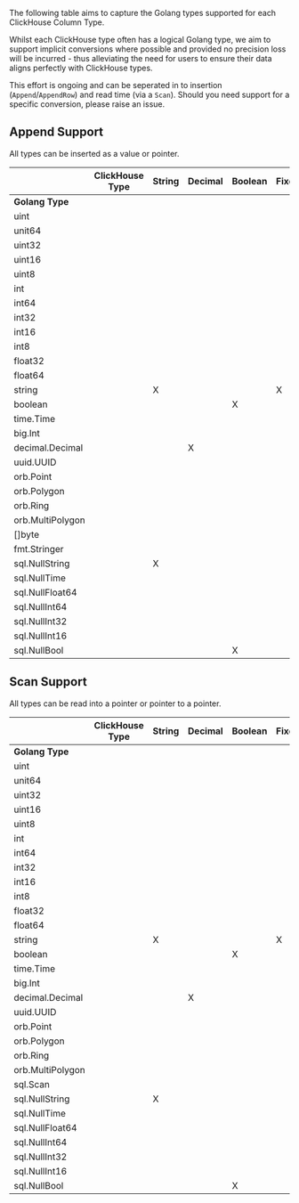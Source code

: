 The following table aims to capture the Golang types supported for each ClickHouse Column Type. 

Whilst each ClickHouse type often has a logical Golang type, we aim to support implicit conversions where possible and provided no precision loss will be incurred - thus alleviating the need for users to ensure their data aligns perfectly with ClickHouse types.

This effort is ongoing and can be seperated in to insertion (`Append`/`AppendRow`) and read time (via a `Scan`). Should you need support for a specific conversion, please raise an issue.

## Append Support

All types can be inserted as a value or pointer.

|                  | **ClickHouse Type** | String | Decimal | Boolean | FixedString | UInt8 | UInt16 | UInt32 | UInt64 | UInt128 | UInt256 | Int8 | Int16 | Int32 | Int64 | Int128 | Int256 | Float32 | Float64 | UUID | Date | Date32 | DateTime | DateTime64 | Enum8 | Enum16 | Point | Ring | Polygon | MultiPolygon |
|------------------|---------------------|--------|---------|---------|-------------|-------|--------|--------|--------|---------|---------|------|-------|-------|-------|--------|--------|---------|---------|------|------|--------|----------|------------|-------|--------|-------|------|---------|--------------|
| **Golang Type**  |                     |        |         |         |             |       |        |        |        |         |         |      |       |       |       |        |        |         |         |      |      |        |          |            |       |        |       |      |         |              |
| uint             |                     |        |         |         |             |       |        |        |        |         |         |      |       |       |       |        |        |         |         |      |      |        |          |            |       |        |       |      |         |              |
| unit64           |                     |        |         |         |             |       |        |        |    X   |         |         |      |       |       |       |        |        |         |         |      |      |        |          |            |       |        |       |      |         |              |
| uint32           |                     |        |         |         |             |       |        |    X   |        |         |         |      |       |       |       |        |        |         |         |      |      |        |          |            |       |        |       |      |         |              |
| uint16           |                     |        |         |         |             |       |    X   |        |        |         |         |      |       |       |       |        |        |         |         |      |      |        |          |            |       |        |       |      |         |              |
| uint8            |                     |        |         |         |             |   X   |        |        |        |         |         |      |       |       |       |        |        |         |         |      |      |        |          |            |       |        |       |      |         |              |
| int              |                     |        |         |         |             |       |        |        |        |         |         |      |       |       |       |        |        |         |         |      |      |        |          |            |       |        |       |      |         |              |
| int64            |                     |        |         |         |             |       |        |        |        |         |         |      |       |       |   X   |        |        |         |         |      |      |        |          |      X     |       |        |       |      |         |              |
| int32            |                     |        |         |         |             |       |        |        |        |         |         |      |       |   X   |       |        |        |         |         |      |      |        |          |            |       |        |       |      |         |              |
| int16            |                     |        |         |         |             |       |        |        |        |         |         |      |   X   |       |       |        |        |         |         |      |      |        |          |            |       |        |       |      |         |              |
| int8             |                     |        |         |         |             |       |        |        |        |         |         |   X  |       |       |       |        |        |         |         |      |      |        |          |            |       |        |       |      |         |              |
| float32          |                     |        |         |         |             |       |        |        |        |         |         |      |       |       |       |        |        |    X    |         |      |      |        |          |            |       |        |       |      |         |              |
| float64          |                     |        |         |         |             |       |        |        |        |         |         |      |       |       |       |        |        |         |    X    |      |      |        |          |            |       |        |       |      |         |              |
| string           |                     |    X   |         |         |      X      |       |        |        |        |         |         |      |       |       |       |        |        |         |         |   X  |   X  |    X   |     X    |      X     |   X   |    X   |       |      |         |              |
| boolean          |                     |        |         |    X    |             |       |        |        |        |         |         |      |       |       |       |        |        |         |         |      |      |        |          |            |       |        |       |      |         |              |
| time.Time        |                     |        |         |         |             |       |        |        |        |         |         |      |       |       |       |        |        |         |         |      |   X  |    X   |     X    |      X     |       |        |       |      |         |              |
| big.Int          |                     |        |         |         |             |       |        |        |        |    X    |    X    |      |       |       |       |    X   |    X   |         |         |      |      |        |          |            |       |        |       |      |         |              |
| decimal.Decimal  |                     |        |    X    |         |             |       |        |        |        |         |         |      |       |       |       |        |        |         |         |      |      |        |          |            |       |        |       |      |         |              |
| uuid.UUID        |                     |        |         |         |             |       |        |        |        |         |         |      |       |       |       |        |        |         |         |   X  |      |        |          |            |       |        |       |      |         |              |
| orb.Point        |                     |        |         |         |             |       |        |        |        |         |         |      |       |       |       |        |        |         |         |      |      |        |          |            |       |        |   X   |      |         |              |
| orb.Polygon      |                     |        |         |         |             |       |        |        |        |         |         |      |       |       |       |        |        |         |         |      |      |        |          |            |       |        |       |      |    X    |              |
| orb.Ring         |                     |        |         |         |             |       |        |        |        |         |         |      |       |       |       |        |        |         |         |      |      |        |          |            |       |        |       |   X  |         |              |
| orb.MultiPolygon |                     |        |         |         |             |       |        |        |        |         |         |      |       |       |       |        |        |         |         |      |      |        |          |            |       |        |       |      |         |       X      |
| []byte           |                     |        |         |         |             |       |        |        |        |         |         |      |       |       |       |        |        |         |         |      |      |        |          |            |       |        |       |      |         |       X      |
 | fmt.Stringer     |                     |        |         |         |             |       |        |        |        |         |         |      |       |       |       |        |        |         |         |      |      |        |          |            |       |        |       |      |         |              |
| sql.NullString   |                     |    X   |         |         |             |       |        |        |        |         |         |      |       |       |       |        |        |         |         |      |      |        |          |            |       |        |       |      |         |              |
| sql.NullTime     |                     |        |         |         |             |       |        |        |        |         |         |      |       |       |       |        |        |         |         |      |   X  |    X   |     X    |      X     |       |        |       |      |         |              |
| sql.NullFloat64  |                     |        |         |         |             |       |        |        |        |         |         |      |       |       |       |        |        |         |    X    |      |      |        |          |            |       |        |       |      |         |              |
| sql.NullInt64    |                     |        |         |         |             |       |        |        |        |         |         |      |       |       |   X   |        |        |         |         |      |      |        |          |            |       |        |       |      |         |              |
| sql.NullInt32    |                     |        |         |         |             |       |        |        |        |         |         |      |       |   X   |       |        |        |         |         |      |      |        |          |            |       |        |       |      |         |              |
| sql.NullInt16    |                     |        |         |         |             |       |        |        |        |         |         |      |   X   |       |       |        |        |         |         |      |      |        |          |            |       |        |       |      |         |              |
| sql.NullBool     |                     |        |         |    X    |             |       |        |        |        |         |         |      |       |       |       |        |        |         |         |      |      |        |          |            |       |        |       |      |         |              |

## Scan Support

All types can be read into a pointer or pointer to a pointer.

|                  | **ClickHouse Type** | String | Decimal | Boolean | FixedString | UInt8 | UInt16 | UInt32 | UInt64 | UInt128 | UInt256 | Int8 | Int16 | Int32 | Int64 | Int128 | Int256 | Float32 | Float64 | UUID | Date | Date32 | DateTime | DateTime64 | Enum8 | Enum16 | Point | Ring | Polygon | MultiPolygon |
|------------------|---------------------|--------|---------|---------|-------------|-------|--------|--------|--------|---------|---------|------|-------|-------|-------|--------|--------|---------|---------|------|------|--------|----------|------------|-------|--------|-------|------|---------|--------------|
| **Golang Type**  |                     |        |         |         |             |       |        |        |        |         |         |      |       |       |       |        |        |         |         |      |      |        |          |            |       |        |       |      |         |              |
| uint             |                     |        |         |         |             |       |        |        |        |         |         |      |       |       |       |        |        |         |         |      |      |        |          |            |       |        |       |      |         |              |
| unit64           |                     |        |         |         |             |       |        |        |    X   |         |         |      |       |       |       |        |        |         |         |      |      |        |          |            |       |        |       |      |         |              |
| uint32           |                     |        |         |         |             |       |        |    X   |        |         |         |      |       |       |       |        |        |         |         |      |      |        |          |            |       |        |       |      |         |              |
| uint16           |                     |        |         |         |             |       |    X   |        |        |         |         |      |       |       |       |        |        |         |         |      |      |        |          |            |       |        |       |      |         |              |
| uint8            |                     |        |         |         |             |   X   |        |        |        |         |         |      |       |       |       |        |        |         |         |      |      |        |          |            |       |        |       |      |         |              |
| int              |                     |        |         |         |             |       |        |        |        |         |         |      |       |       |       |        |        |         |         |      |      |        |          |            |       |        |       |      |         |              |
| int64            |                     |        |         |         |             |       |        |        |        |         |         |      |       |       |   X   |        |        |         |         |      |      |        |          |            |       |        |       |      |         |              |
| int32            |                     |        |         |         |             |       |        |        |        |         |         |      |       |   X   |       |        |        |         |         |      |      |        |          |            |       |        |       |      |         |              |
| int16            |                     |        |         |         |             |       |        |        |        |         |         |      |   X   |       |       |        |        |         |         |      |      |        |          |            |       |        |       |      |         |              |
| int8             |                     |        |         |         |             |       |        |        |        |         |         |   X  |       |       |       |        |        |         |         |      |      |        |          |            |       |        |       |      |         |              |
| float32          |                     |        |         |         |             |       |        |        |        |         |         |      |       |       |       |        |        |    X    |         |      |      |        |          |            |       |        |       |      |         |              |
| float64          |                     |        |         |         |             |       |        |        |        |         |         |      |       |       |       |        |        |         |    X    |      |      |        |          |            |       |        |       |      |         |              |
| string           |                     |    X   |         |         |      X      |       |        |        |        |         |         |      |       |       |       |        |        |         |         |   X  |      |        |          |            |   X   |    X   |       |      |         |              |
| boolean          |                     |        |         |    X    |             |       |        |        |        |         |         |      |       |       |       |        |        |         |         |      |      |        |          |            |       |        |       |      |         |              |
| time.Time        |                     |        |         |         |             |       |        |        |        |         |         |      |       |       |       |        |        |         |         |      |   X  |    X   |     X    |      X     |       |        |       |      |         |              |
| big.Int          |                     |        |         |         |             |       |        |        |        |    X    |    X    |      |       |       |       |    X   |    X   |         |         |      |      |        |          |            |       |        |       |      |         |              |
| decimal.Decimal  |                     |        |    X    |         |             |       |        |        |        |         |         |      |       |       |       |        |        |         |         |      |      |        |          |            |       |        |       |      |         |              |
| uuid.UUID        |                     |        |         |         |             |       |        |        |        |         |         |      |       |       |       |        |        |         |         |   X  |      |        |          |            |       |        |       |      |         |              |
| orb.Point        |                     |        |         |         |             |       |        |        |        |         |         |      |       |       |       |        |        |         |         |      |      |        |          |            |       |        |   X   |      |         |              |
| orb.Polygon      |                     |        |         |         |             |       |        |        |        |         |         |      |       |       |       |        |        |         |         |      |      |        |          |            |       |        |       |      |    X    |              |
| orb.Ring         |                     |        |         |         |             |       |        |        |        |         |         |      |       |       |       |        |        |         |         |      |      |        |          |            |       |        |       |   X  |         |              |
| orb.MultiPolygon |                     |        |         |         |             |       |        |        |        |         |         |      |       |       |       |        |        |         |         |      |      |        |          |            |       |        |       |      |         |       X      |
| sql.Scan         |                     |        |         |         |             |       |        |        |        |         |         |      |       |       |       |        |        |         |         |   X  |   X  |    X   |     X    |      X     |       |        |       |      |         |              |
| sql.NullString   |                     |    X   |         |         |             |       |        |        |        |         |         |      |       |       |       |        |        |         |         |      |      |        |          |            |       |        |       |      |         |              |
| sql.NullTime     |                     |        |         |         |             |       |        |        |        |         |         |      |       |       |       |        |        |         |         |      |   X  |    X   |     X    |      X     |       |        |       |      |         |              |
| sql.NullFloat64  |                     |        |         |         |             |       |        |        |        |         |         |      |       |       |       |        |        |         |    X    |      |      |        |          |            |       |        |       |      |         |              |
| sql.NullInt64    |                     |        |         |         |             |       |        |        |        |         |         |      |       |       |   X   |        |        |         |         |      |      |        |          |            |       |        |       |      |         |              |
| sql.NullInt32    |                     |        |         |         |             |       |        |        |        |         |         |      |       |   X   |       |        |        |         |         |      |      |        |          |            |       |        |       |      |         |              |
| sql.NullInt16    |                     |        |         |         |             |       |        |        |        |         |         |      |   X   |       |       |        |        |         |         |      |      |        |          |            |       |        |       |      |         |              |
| sql.NullBool     |                     |        |         |    X    |             |       |        |        |        |         |         |      |       |       |       |        |        |         |         |      |      |        |          |            |       |        |       |      |         |              |

